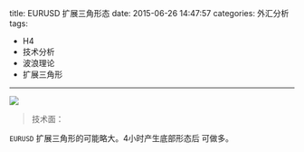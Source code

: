 title: EURUSD 扩展三角形态
date: 2015-06-26 14:47:57
categories: 外汇分析
tags:
- H4
- 技术分析
- 波浪理论
- 扩展三角形
---
![](http://eurusd.qiniudn.com/89.png)
>技术面：

`EURUSD` 扩展三角形的可能略大。4小时产生底部形态后 可做多。


